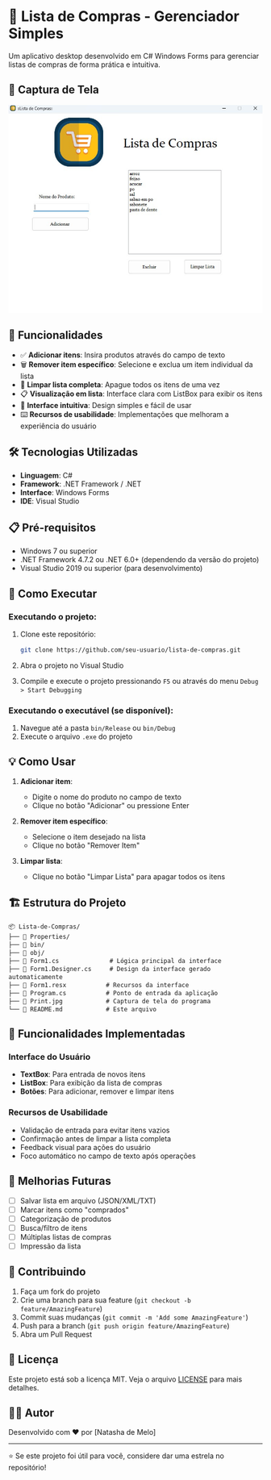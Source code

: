 # 🛒 Lista de Compras - Gerenciador Simples

Um aplicativo desktop desenvolvido em C# Windows Forms para gerenciar listas de compras de forma prática e intuitiva.

## 📸 Captura de Tela

![Interface do Programa](Print.jpg)

## 🔧 Funcionalidades

- ✅ **Adicionar itens**: Insira produtos através do campo de texto
- 🗑️ **Remover item específico**: Selecione e exclua um item individual da lista
- 🧹 **Limpar lista completa**: Apague todos os itens de uma vez
- 📋 **Visualização em lista**: Interface clara com ListBox para exibir os itens
- 🎯 **Interface intuitiva**: Design simples e fácil de usar
- ⌨️ **Recursos de usabilidade**: Implementações que melhoram a experiência do usuário

## 🛠️ Tecnologias Utilizadas

- **Linguagem**: C#
- **Framework**: .NET Framework / .NET
- **Interface**: Windows Forms
- **IDE**: Visual Studio

## 📋 Pré-requisitos

- Windows 7 ou superior
- .NET Framework 4.7.2 ou .NET 6.0+ (dependendo da versão do projeto)
- Visual Studio 2019 ou superior (para desenvolvimento)

## 🚀 Como Executar

### Executando o projeto:

1. Clone este repositório:
   ```bash
   git clone https://github.com/seu-usuario/lista-de-compras.git
   ```

2. Abra o projeto no Visual Studio

3. Compile e execute o projeto pressionando `F5` ou através do menu `Debug > Start Debugging`

### Executando o executável (se disponível):

1. Navegue até a pasta `bin/Release` ou `bin/Debug`
2. Execute o arquivo `.exe` do projeto

## 💡 Como Usar

1. **Adicionar item**:
   - Digite o nome do produto no campo de texto
   - Clique no botão "Adicionar" ou pressione Enter

2. **Remover item específico**:
   - Selecione o item desejado na lista
   - Clique no botão "Remover Item"

3. **Limpar lista**:
   - Clique no botão "Limpar Lista" para apagar todos os itens

## 🏗️ Estrutura do Projeto

```
📦 Lista-de-Compras/
├── 📁 Properties/
├── 📁 bin/
├── 📁 obj/
├── 📄 Form1.cs              # Lógica principal da interface
├── 📄 Form1.Designer.cs     # Design da interface gerado automaticamente
├── 📄 Form1.resx           # Recursos da interface
├── 📄 Program.cs           # Ponto de entrada da aplicação
├── 📄 Print.jpg            # Captura de tela do programa
└── 📄 README.md            # Este arquivo
```

## 🔄 Funcionalidades Implementadas

### Interface do Usuário
- **TextBox**: Para entrada de novos itens
- **ListBox**: Para exibição da lista de compras
- **Botões**: Para adicionar, remover e limpar itens

### Recursos de Usabilidade
- Validação de entrada para evitar itens vazios
- Confirmação antes de limpar a lista completa
- Feedback visual para ações do usuário
- Foco automático no campo de texto após operações

## 🎯 Melhorias Futuras

- [ ] Salvar lista em arquivo (JSON/XML/TXT)
- [ ] Marcar itens como "comprados"
- [ ] Categorização de produtos
- [ ] Busca/filtro de itens
- [ ] Múltiplas listas de compras
- [ ] Impressão da lista

## 🤝 Contribuindo

1. Faça um fork do projeto
2. Crie uma branch para sua feature (`git checkout -b feature/AmazingFeature`)
3. Commit suas mudanças (`git commit -m 'Add some AmazingFeature'`)
4. Push para a branch (`git push origin feature/AmazingFeature`)
5. Abra um Pull Request

## 📝 Licença

Este projeto está sob a licença MIT. Veja o arquivo [LICENSE](LICENSE) para mais detalhes.

## 👨‍💻 Autor

Desenvolvido com ❤️ por [Natasha de Melo]

---

⭐ Se este projeto foi útil para você, considere dar uma estrela no repositório!
